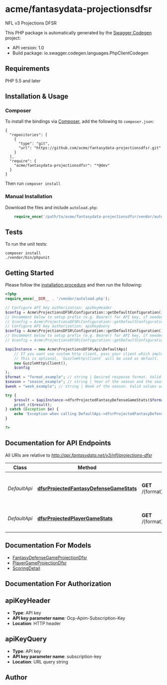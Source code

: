 # acme/fantasydata-projectionsdfsr
NFL v3 Projections DFSR

This PHP package is automatically generated by the [Swagger Codegen](https://github.com/swagger-api/swagger-codegen) project:

- API version: 1.0
- Build package: io.swagger.codegen.languages.PhpClientCodegen

## Requirements

PHP 5.5 and later

## Installation & Usage
### Composer

To install the bindings via [Composer](http://getcomposer.org/), add the following to `composer.json`:

```
{
  "repositories": [
    {
      "type": "git",
      "url": "https://github.com/acme/fantasydata-projectionsdfsr.git"
    }
  ],
  "require": {
    "acme/fantasydata-projectionsdfsr": "*@dev"
  }
}
```

Then run `composer install`

### Manual Installation

Download the files and include `autoload.php`:

```php
    require_once('/path/to/acme/fantasydata-projectionsdfsr/vendor/autoload.php');
```

## Tests

To run the unit tests:

```
composer install
./vendor/bin/phpunit
```

## Getting Started

Please follow the [installation procedure](#installation--usage) and then run the following:

```php
<?php
require_once(__DIR__ . '/vendor/autoload.php');

// Configure API key authorization: apiKeyHeader
$config = Acme\ProjectionsDFSR\Configuration::getDefaultConfiguration()->setApiKey('Ocp-Apim-Subscription-Key', 'YOUR_API_KEY');
// Uncomment below to setup prefix (e.g. Bearer) for API key, if needed
// $config = Acme\ProjectionsDFSR\Configuration::getDefaultConfiguration()->setApiKeyPrefix('Ocp-Apim-Subscription-Key', 'Bearer');
// Configure API key authorization: apiKeyQuery
$config = Acme\ProjectionsDFSR\Configuration::getDefaultConfiguration()->setApiKey('subscription-key', 'YOUR_API_KEY');
// Uncomment below to setup prefix (e.g. Bearer) for API key, if needed
// $config = Acme\ProjectionsDFSR\Configuration::getDefaultConfiguration()->setApiKeyPrefix('subscription-key', 'Bearer');

$apiInstance = new Acme\ProjectionsDFSR\Api\DefaultApi(
    // If you want use custom http client, pass your client which implements `GuzzleHttp\ClientInterface`.
    // This is optional, `GuzzleHttp\Client` will be used as default.
    new GuzzleHttp\Client(),
    $config
);
$format = "format_example"; // string | Desired response format. Valid entries are <code>XML</code> or <code>JSON</code>.
$season = "season_example"; // string | Year of the season and the season type. If no season type is provided, then the default is regular season. <br>Examples: <code>2015REG</code>, <code>2015PRE</code>, <code>2015POST</code>.
$week = "week_example"; // string | Week of the season. Valid values are as follows: Preseason 0 to 4, Regular Season 1 to 17, Postseason 1 to 4. Example: <code>1</code>

try {
    $result = $apiInstance->dfsrProjectedFantasyDefenseGameStats($format, $season, $week);
    print_r($result);
} catch (Exception $e) {
    echo 'Exception when calling DefaultApi->dfsrProjectedFantasyDefenseGameStats: ', $e->getMessage(), PHP_EOL;
}

?>
```

## Documentation for API Endpoints

All URIs are relative to *http://api.fantasydata.net/v3/nfl/projections-dfsr*

Class | Method | HTTP request | Description
------------ | ------------- | ------------- | -------------
*DefaultApi* | [**dfsrProjectedFantasyDefenseGameStats**](docs/Api/DefaultApi.md#dfsrprojectedfantasydefensegamestats) | **GET** /{format}/DfsrFantasyDefenseProjectionsByGame/{season}/{week} | DFSR Projected Fantasy Defense Game Stats
*DefaultApi* | [**dfsrProjectedPlayerGameStats**](docs/Api/DefaultApi.md#dfsrprojectedplayergamestats) | **GET** /{format}/DfsrPlayerGameProjectionStatsByWeek/{season}/{week} | DFSR Projected Player Game Stats


## Documentation For Models

 - [FantasyDefenseGameProjectionDfsr](docs/Model/FantasyDefenseGameProjectionDfsr.md)
 - [PlayerGameProjectionDfsr](docs/Model/PlayerGameProjectionDfsr.md)
 - [ScoringDetail](docs/Model/ScoringDetail.md)


## Documentation For Authorization


## apiKeyHeader

- **Type**: API key
- **API key parameter name**: Ocp-Apim-Subscription-Key
- **Location**: HTTP header

## apiKeyQuery

- **Type**: API key
- **API key parameter name**: subscription-key
- **Location**: URL query string


## Author




